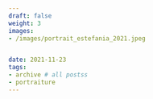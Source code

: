 ```yaml
---
draft: false
weight: 3
images:
- /images/portrait_estefania_2021.jpeg


date: 2021-11-23
tags:
- archive # all postss
- portraiture
---
```


